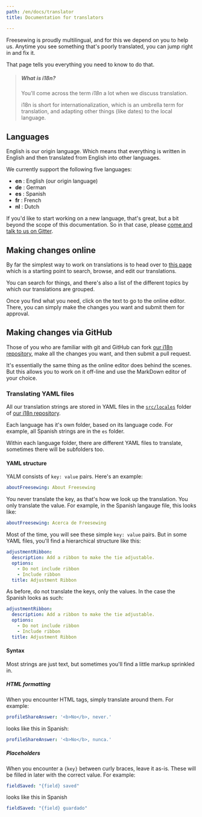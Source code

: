 ```yaml
---
path: /en/docs/translator
title: Documentation for translators

---
```


Freesewing is proudly multilingual, and for this we depend on you to help us.
Anytime you see something that's poorly translated, you can jump right in and fix it.

That page tells you everything you need to know to do that.

> ##### What is i18n?
> You'll come across the term *i18n* a lot when we discuss translation.
>
> i18n is short for internationalization, which is an umbrella term for
> translation, and adapting other things (like dates) to the local language.

## Languages

English is our origin language. Which means that everything is written in English
and then translated from English into other languages.

We currently support the following five languages:

  - **en** : English (our origin language)
  - **de** : German
  - **es** : Spanish
  - **fr** : French
  - **nl** : Dutch

If you'd like to start working on a new language, that's great, but a bit
beyond the scope of this documentation. So in that case, 
please [come and talk to us on Gitter](https://gitter.im/freesewing/freesewing).


## Making changes online

By far the simplest way to work on translations is to head over 
to [this page](/en/edit/i18n) which is a starting point to search, browse, and edit
our translations.

You can search for things, and there's also a list of the different topics by which our
translations are grouped.

Once you find what you need, click on the text to go to the online editor. There, you
can simply make the changes you want and submit them for approval.

## Making changes via GitHub

Those of you who are familiar with git and GitHub can fork [our i18n repository](https://github.com/freesewing/i18n), make all the changes you want, and then submit a pull request.

It's essentially the same thing as the online editor does behind the scenes. 
But this allows you to work on it off-line and use the MarkDown editor of your choice.

### Translating YAML files

All our translation strings are stored in YAML files in 
the [`src/locales`](https://github.com/freesewing/i18n/tree/develop/src/locales) folder of 
[our i18n repository](https://github.com/freesewing/i18n).

Each language has it's own folder, based on its language code.
For example, all Spanish strings are in the `es` folder.

Within each language folder, there are different YAML files to translate, sometimes 
there will be subfolders too.

#### YAML structure

YALM consists of `key: value` pairs. Here's an example:

```yaml
aboutFreesewing: About Freesewing
```

You never translate the key, as that's how we look up the translation.
You only translate the value. For example, in the Spanish langauge file, this
looks like:

```yaml
aboutFreesewing: Acerca de Freesewing
```

Most of the time, you will see these simple `key: value` pairs.
But in some YAML files, you'll find a hierarchical structure like this:

```yaml
adjustmentRibbon:
  description: Add a ribbon to make the tie adjustable.
  options:
    - Do not include ribbon
    - Include ribbon
  title: Adjustment Ribbon
```

As before, do not translate the keys, only the values. In the case the Spanish looks as such:

```yaml
adjustmentRibbon:
  description: Add a ribbon to make the tie adjustable.
  options:
    - Do not include ribbon
    - Include ribbon
  title: Adjustment Ribbon
```

#### Syntax

Most strings are just text, but sometimes you'll find a little markup sprinkled in.

##### HTML formatting

When you encounter HTML tags, simply translate around them. For example:

```yaml
profileShareAnswer: '<b>No</b>, never.'
```

looks like this in Spanish:

```yaml
profileShareAnswer: '<b>No</b>, nunca.'
```

##### Placeholders

When you encounter a `{key}` between curly braces, leave it as-is.
These will be filled in later with the correct value. For example:

```yaml
fieldSaved: "{field} saved"
```

looks like this in Spanish

```yaml
fieldSaved: "{field} guardado"
```

